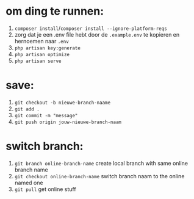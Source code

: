 # om ding te runnen:
1. `composer install`/`composer install --ignore-platform-reqs`
1. zorg dat je een .env file hebt door de `.example.env` te kopieren en hernoemen naar `.env`
1. `php artisan key:generate`
1. `php artisan optimize`
1. `php artisan serve`

# save:
1. `git checkout -b nieuwe-branch-naame`
1. `git add .`
1. `git commit -m "message"`
1. `git push origin jouw-nieuwe-branch-naam`

# switch branch:
1. `git branch online-branch-name` create local branch with same online branch name
1. `git checkout online-branch-name` switch branch naam to the online named one
1. `git pull` get online stuff